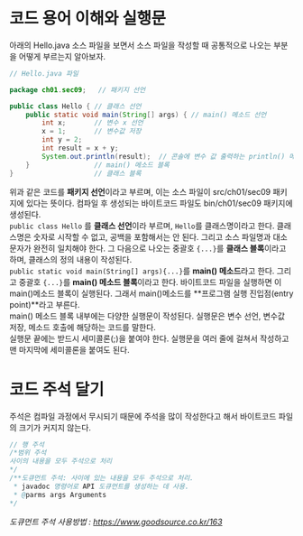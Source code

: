 
# 코드 용어 이해와 실행문
아래의 Hello.java 소스 파일을 보면서 소스 파일을 작성할 때 공통적으로 나오는 부분을 어떻게 부르는지 알아보자.
```java
// Hello.java 파일

package ch01.sec09;   // 패키지 선언

public class Hello { // 클래스 선언
    public static void main(String[] args) { // main() 메소드 선언
        int x;       // 변수 x 선언
        x = 1;       // 변수값 저장
        int y = 2;
        int result = x + y;
        System.out.println(result);  // 콘솔에 변수 값 출력하는 println() 메소드 호출
    }                // main() 메소드 블록
}                    // 클래스 블록
```
위과 같은 코드를 **패키지 선언**이라고 부르며, 이는 소스 파일이 src/ch01/sec09 패키지에 있다는 뜻이다. 컴파일 후 생성되는 바이트코드 파일도 bin/ch01/sec09 패키지에 생성된다.  
`public class Hello` 를 **클래스 선언**이라 부르며, `Hello`를 클래스명이라고 한다. 클래스명은 숫자로 시작할 수 없고, 공백을 포함해서는 안 된다. 그리고 소스 파일명과 대소문자가 완전히 일치해야 한다. 그 다음으로 나오는 중괄호 `{...}`를 **클래스 블록**이라고 하며, 클래스의 정의 내용이 작성된다.  
`public static void main(String[] args){...}`를 **main() 메소드**라고 한다. 그리고 중괄호 `{...}`를 **main() 메소드 블록**이라고 한다. 바이트코드 파일을 실행하면 이 main()메소드 블록이 실행된다. 그래서 main()메소드를 **프로그램 실행 진입점(entry point)**라고 부른다.  
main() 메소드 블록 내부에는 다양한 실행문이 작성된다. 실행문은 변수 선언, 변수값 저장, 메소드 호출에 해당하는 코드를 말한다.  
실행문 끝에는 받드시 세미콜론(;)을 붙여야 한다. 실행문을 여러 줄에 걸쳐서 작성하고 맨 마지막에 세미콜론을 붙여도 된다.

# 코드 주석 달기
주석은 컴파일 과정에서 무시되기 때문에 주석을 많이 작성한다고 해서 바이트코드 파일의 크기가 커지지 않는다.
```java
// 행 주석
/*범위 주석
사이의 내용을 모두 주석으로 처리
*/
/**도큐먼트 주석: 사이에 있는 내용을 모두 주석으로 처리.
 * javadoc 명령어로 API 도큐먼트를 생성하는 데 사용.
 * @parms args Arguments
*/
```  
*도큐먼트 주석 사용방법 : https://www.goodsource.co.kr/163*